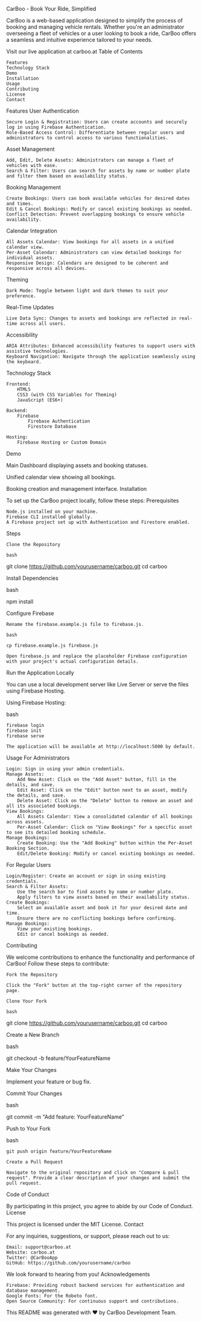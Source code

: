 CarBoo - Book Your Ride, Simplified

<!-- Replace with actual logo URL -->

CarBoo is a web-based application designed to simplify the process of booking and managing vehicle rentals. Whether you're an administrator overseeing a fleet of vehicles or a user looking to book a ride, CarBoo offers a seamless and intuitive experience tailored to your needs.

Visit our live application at carboo.at
Table of Contents

    Features
    Technology Stack
    Demo
    Installation
    Usage
    Contributing
    License
    Contact

Features
User Authentication

    Secure Login & Registration: Users can create accounts and securely log in using Firebase Authentication.
    Role-Based Access Control: Differentiate between regular users and administrators to control access to various functionalities.

Asset Management

    Add, Edit, Delete Assets: Administrators can manage a fleet of vehicles with ease.
    Search & Filter: Users can search for assets by name or number plate and filter them based on availability status.

Booking Management

    Create Bookings: Users can book available vehicles for desired dates and times.
    Edit & Cancel Bookings: Modify or cancel existing bookings as needed.
    Conflict Detection: Prevent overlapping bookings to ensure vehicle availability.

Calendar Integration

    All Assets Calendar: View bookings for all assets in a unified calendar view.
    Per-Asset Calendar: Administrators can view detailed bookings for individual assets.
    Responsive Design: Calendars are designed to be coherent and responsive across all devices.

Theming

    Dark Mode: Toggle between light and dark themes to suit your preference.

Real-Time Updates

    Live Data Sync: Changes to assets and bookings are reflected in real-time across all users.

Accessibility

    ARIA Attributes: Enhanced accessibility features to support users with assistive technologies.
    Keyboard Navigation: Navigate through the application seamlessly using the keyboard.

Technology Stack

    Frontend:
        HTML5
        CSS3 (with CSS Variables for Theming)
        JavaScript (ES6+)

    Backend:
        Firebase
            Firebase Authentication
            Firestore Database

    Hosting:
        Firebase Hosting or Custom Domain

Demo

<!-- Replace with actual screenshot URLs --> Main Dashboard displaying assets and booking statuses.

Unified calendar view showing all bookings.

Booking creation and management interface.
Installation

To set up the CarBoo project locally, follow these steps:
Prerequisites

    Node.js installed on your machine.
    Firebase CLI installed globally.
    A Firebase project set up with Authentication and Firestore enabled.

Steps

    Clone the Repository

    bash

git clone https://github.com/yourusername/carboo.git
cd carboo

Install Dependencies

bash

npm install

Configure Firebase

    Rename the firebase.example.js file to firebase.js.

    bash

    cp firebase.example.js firebase.js

    Open firebase.js and replace the placeholder Firebase configuration with your project's actual configuration details.

Run the Application Locally

You can use a local development server like Live Server or serve the files using Firebase Hosting.

Using Firebase Hosting:

bash

    firebase login
    firebase init
    firebase serve

    The application will be available at http://localhost:5000 by default.

Usage
For Administrators

    Login: Sign in using your admin credentials.
    Manage Assets:
        Add New Asset: Click on the "Add Asset" button, fill in the details, and save.
        Edit Asset: Click on the "Edit" button next to an asset, modify the details, and save.
        Delete Asset: Click on the "Delete" button to remove an asset and all its associated bookings.
    View Bookings:
        All Assets Calendar: View a consolidated calendar of all bookings across assets.
        Per-Asset Calendar: Click on "View Bookings" for a specific asset to see its detailed booking schedule.
    Manage Bookings:
        Create Booking: Use the "Add Booking" button within the Per-Asset Booking Section.
        Edit/Delete Booking: Modify or cancel existing bookings as needed.

For Regular Users

    Login/Register: Create an account or sign in using existing credentials.
    Search & Filter Assets:
        Use the search bar to find assets by name or number plate.
        Apply filters to view assets based on their availability status.
    Create Bookings:
        Select an available asset and book it for your desired date and time.
        Ensure there are no conflicting bookings before confirming.
    Manage Bookings:
        View your existing bookings.
        Edit or cancel bookings as needed.

Contributing

We welcome contributions to enhance the functionality and performance of CarBoo! Follow these steps to contribute:

    Fork the Repository

    Click the "Fork" button at the top-right corner of the repository page.

    Clone Your Fork

    bash

git clone https://github.com/yourusername/carboo.git
cd carboo

Create a New Branch

bash

git checkout -b feature/YourFeatureName

Make Your Changes

Implement your feature or bug fix.

Commit Your Changes

bash

git commit -m "Add feature: YourFeatureName"

Push to Your Fork

bash

    git push origin feature/YourFeatureName

    Create a Pull Request

    Navigate to the original repository and click on "Compare & pull request". Provide a clear description of your changes and submit the pull request.

Code of Conduct

By participating in this project, you agree to abide by our Code of Conduct.
License

This project is licensed under the MIT License.
Contact

For any inquiries, suggestions, or support, please reach out to us:

    Email: support@carboo.at
    Website: carboo.at
    Twitter: @CarBooApp
    GitHub: https://github.com/yourusername/carboo

We look forward to hearing from you!
Acknowledgements

    Firebase: Providing robust backend services for authentication and database management.
    Google Fonts: For the Roboto font.
    Open Source Community: For continuous support and contributions.

This README was generated with ❤️ by CarBoo Development Team.
